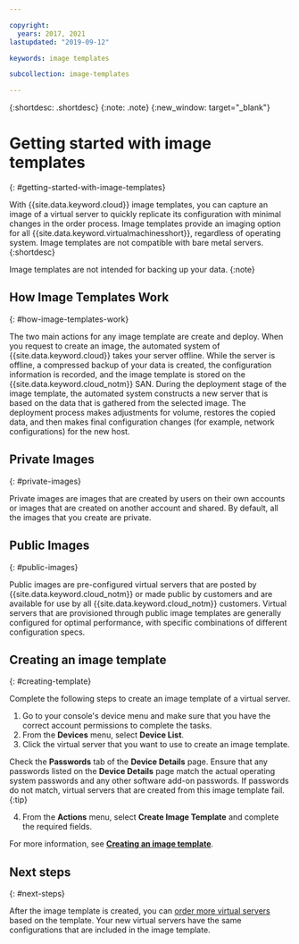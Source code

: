 ```yaml
---

copyright:
  years: 2017, 2021
lastupdated: "2019-09-12"

keywords: image templates

subcollection: image-templates

---
```


{:shortdesc: .shortdesc}
{:note: .note}
{:new_window: target="_blank"}

# Getting started with image templates
{: #getting-started-with-image-templates}

With {{site.data.keyword.cloud}} image templates, you can capture an image of a virtual server to quickly replicate its configuration with minimal changes in the order process. Image templates provide an imaging option for all {{site.data.keyword.virtualmachinesshort}}, regardless of operating system. Image templates are not compatible with bare metal servers.
{:shortdesc}

Image templates are not intended for backing up your data.
{:note}

## How Image Templates Work
{: #how-image-templates-work}

The two main actions for any image template are create and deploy. When you request to create an image, the automated system of {{site.data.keyword.cloud}} takes your server offline. While the server is offline, a compressed backup of your data is created, the configuration information is recorded, and the image template is stored on the {{site.data.keyword.cloud_notm}} SAN. During the deployment stage of the image template, the automated system constructs a new server that is based on the data that is gathered from the selected image. The deployment process makes adjustments for volume, restores the copied data, and then makes final configuration changes (for example, network configurations) for the new host.

## Private Images
{: #private-images}

Private images are images that are created by users on their own accounts or images that are created on another account and shared. By default, all the images that you create are private.

## Public Images
{: #public-images}

Public images are pre-configured virtual servers that are posted by {{site.data.keyword.cloud_notm}} or made public by customers and are available for use by all {{site.data.keyword.cloud_notm}} customers. Virtual servers that are provisioned through public image templates are generally configured for optimal performance, with specific combinations of different configuration specs.

## Creating an image template
{: #creating-template}

Complete the following steps to create an image template of a virtual server.

1. Go to your console's device menu and make sure that you have the correct account permissions to complete the tasks.
2. From the **Devices** menu, select **Device List**.
3. Click the virtual server that you want to use to create an image template.

  Check the **Passwords** tab of the **Device Details** page. Ensure that any passwords listed on the **Device Details** page match the actual operating system passwords and any other software add-on passwords. If passwords do not match, virtual servers that are created from this image template fail.
  {:tip}

4. From the **Actions** menu, select **Create Image Template** and complete the required fields.

For more information, see [**Creating an image template**](/docs/image-templates?topic=image-templates-creating-an-image-template).

## Next steps
{: #next-steps}

After the image template is created, you can [order more virtual servers](/docs/image-templates?topic=image-templates-ordering-an-instance-from-an-image-template) based on the template. Your new virtual servers have the same configurations that are included in the image template.
